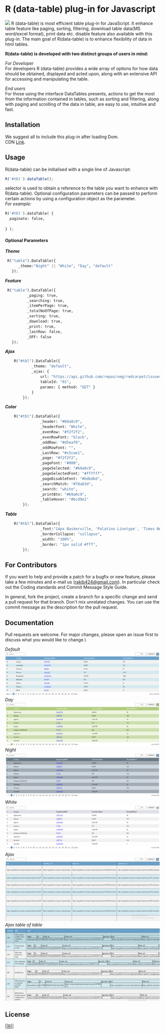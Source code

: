 # R (data-table) plug-in for Javascript 

<img src="https://coders-destination.blogspot.com/favicon.ico"> R (data-table) is most efficient table plug-in for JavaScript. It enhance table feature like paging, sorting, filtering, download table data(MS word/excel format), print data etc. disable feature also available with this plug-in. The main goal of R(data-table) is to enhance flexibility of data in html tables.


__R(data-table) is developed with two distinct groups of users in mind:__

*For Developer*\
For developers R (data-table) provides a wide array of options for how data should be obtained, displayed and acted upon, along with an extensive API for accessing and manipulating the table.

*End users*\
For those using the interface DataTables presents, actions to get the most from the information contained in tables, such as sorting and filtering, along with paging and scrolling of the data in table, are easy to use, intuitive and fast.

## Installation
We suggest all to include this plug-in after loading Dom.\
CDN [Link](https://cdn.statically.io/gh/rkbbd/R/master/Full%20DataTable/DataTable.js).



## Usage
R(data-table) can be initialised with a single line of Javascript:

```Javascript
R('#tbl').dataTable();
```

selector is used to obtain a reference to the table you want to enhance with R(data-table). Optional configuration parameters can be passed to perform certain actions by using a configuration object as the parameter.\
*For example:*

```python
R('#tbl').dataTable( {
  paginate: false,
 
} );
```
#### Optional Parameters

***Theme***
```python
 R("table").DataTable({
      _theme:"Night" || "White", "Day", "default"
   });

```
***Feature***
```python
 R("table").DataTable({
          _paging: true,
          _searching: true,
          _itemPerPage: true,
          _totalNoOfPage: true,
          _sorting: true,
          _download: true,
          _print: true,
          _lastRow: false,
          _OFF: false
   });
```

***Ajax***
```python
    R("#tbl").DataTable({
            _theme: "default",
            _ajax: {
                url: "https://api.github.com/repos/vmg/redcarpet/issues?state=closed",
                tableId: "01",
                params: { method: "GET" }
            }
        });
```

***Color***
```python
    R("#tbl").DataTable({
                _header: "#69a0c9",
                _headerFont: "White",
                _evenRow: "#f2f2f2",
                _evenRowFont: "black",
                _oddRow: "#d5eaf0",
                _oddRowFont: "",
                _LastRow: "#c5cae1",
                _page: "#f2f2f2",
                _pageFont: "#000",
                _pageSelected: "#69a0c9",
                _pageSelectedFont: "#ffffff",
                _pageDisableFont: "#bdbdbd",
                _searchMatch: "#78a83d",
                _search: "white",
                _printBtn: "#69a0c9",
                _tableHover: "#bcd9e1"
        });
```

***Table***
```python
    R("#tbl").DataTable({
                _font:"14px Baskerville, 'Palatino Linotype', 'Times New Roman', Times, serif",
                _borderCollapse: "collapse",
                _width: "100%",
                _border: "1px solid #fff",
        });
```


## For Contributors
If you want to help and provide a patch for a bugfix or new feature, please take a few minutes and e-mail us (rakib424@gmail.com). In particular check out the Coding standards and Commit Message Style Guide.

In general, fork the project, create a branch for a specific change and send a pull request for that branch. Don't mix unrelated changes. You can use the commit message as the description for the pull request.


## Documentation
Pull requests are welcome. For major changes, please open an issue first to discuss what you would like to change.\

*Default* \
 <img src="https://github.com/rakib434/R/blob/master/demo/default.PNG"> \
*Day* \
<img src="https://github.com/rakib434/R/blob/master/demo/Day.PNG"> \
*Night* \
<img src="https://github.com/rakib434/R/blob/master/demo/Night.PNG"> \
*White* \
<img src="https://github.com/rakib434/R/blob/master/demo/White.PNG"> \
*Ajax* \
<img src="https://github.com/rakib434/R/blob/master/demo/dataTable.PNG"> \
*Ajax table of table* \
<img src="https://github.com/rakib434/R/blob/master/demo/table%20of%20table.PNG"> 


## License
[||R||](https:/rakib.azurewebsites.net)
